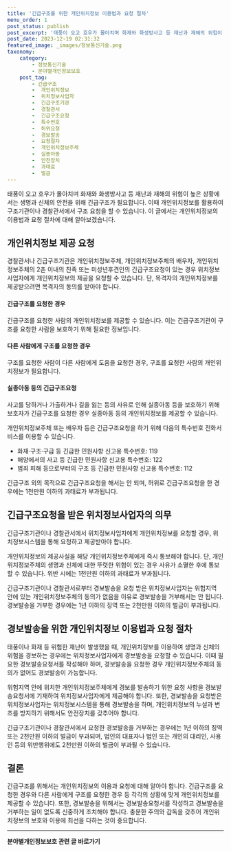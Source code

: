 ```yaml
---
title: '긴급구조를 위한 개인위치정보 이용법과 요청 절차'
menu_order: 1
post_status: publish
post_excerpt: '태풍이 오고 호우가 몰아치며 화재와 화생방사고 등 재난과 재해의 위험이 높은 상황에서는 생명과 신체의 안전을 위해 긴급구조가 필요합니다. 이때 개인위치정보를 활용하여 구조기관이나 경찰관서에서 구조 요청을 할 수 있습니다. 이 글에서는 개인위치정보의 이용법과 요청 절차에 대해 알아보겠습니다.'
post_date: 2023-12-19 02:31:32
featured_image: _images/정보통신기술.png
taxonomy:
    category:
        - 정보통신기술
        - 분야별개인정보보호
    post_tag:
        - 긴급구조
        -  개인위치정보
        -  위치정보사업자
        -  긴급구조기관
        -  경찰관서
        -  긴급구조요청
        -  특수번호
        -  허위요청
        -  경보발송
        -  요청절차
        -  개인위치정보주체
        -  실종아동
        -  안전장치
        -  과태료
        -  벌금
---
```



태풍이 오고 호우가 몰아치며 화재와 화생방사고 등 재난과 재해의 위험이 높은 상황에서는 생명과 신체의 안전을 위해 긴급구조가 필요합니다. 이때 개인위치정보를 활용하여 구조기관이나 경찰관서에서 구조 요청을 할 수 있습니다. 이 글에서는 개인위치정보의 이용법과 요청 절차에 대해 알아보겠습니다.

## 개인위치정보 제공 요청

경찰관서나 긴급구조기관은 개인위치정보주체, 개인위치정보주체의 배우자, 개인위치정보주체의 2촌 이내의 친족 또는 미성년후견인의 긴급구조요청이 있는 경우 위치정보사업자에게 개인위치정보의 제공을 요청할 수 있습니다. 단, 목격자의 개인위치정보를 제공받으려면 목격자의 동의를 받아야 합니다.

#### 긴급구조를 요청한 경우

긴급구조를 요청한 사람의 개인위치정보를 제공할 수 있습니다. 이는 긴급구조기관이 구조를 요청한 사람을 보호하기 위해 필요한 정보입니다.

#### 다른 사람에게 구조를 요청한 경우

구조를 요청한 사람이 다른 사람에게 도움을 요청한 경우, 구조를 요청한 사람의 개인위치정보가 필요합니다.

#### 실종아동 등의 긴급구조요청

사고를 당하거나 가출하거나 길을 잃는 등의 사유로 인해 실종아동 등을 보호하기 위해 보호자가 긴급구조를 요청한 경우 실종아동 등의 개인위치정보를 제공할 수 있습니다.

개인위치정보주체 또는 배우자 등은 긴급구조요청을 하기 위해 다음의 특수번호 전화서비스를 이용할 수 있습니다.
- 화재·구조·구급 등 긴급한 민원사항 신고용 특수번호: 119
- 해양에서의 사고 등 긴급한 민원사항 신고용 특수번호: 122
- 범죄 피해 등으로부터의 구조 등 긴급한 민원사항 신고용 특수번호: 112

긴급구조 외의 목적으로 긴급구조요청을 해서는 안 되며, 허위로 긴급구조요청을 한 경우에는 1천만원 이하의 과태료가 부과됩니다.

## 긴급구조요청을 받은 위치정보사업자의 의무

긴급구조기관이나 경찰관서에서 위치정보사업자에게 개인위치정보를 요청할 경우, 위치정보시스템을 통해 요청하고 제공받아야 합니다.

개인위치정보의 제공사실을 해당 개인위치정보주체에게 즉시 통보해야 합니다. 단, 개인위치정보주체의 생명과 신체에 대한 뚜렷한 위험이 있는 경우 사유가 소멸한 후에 통보할 수 있습니다. 위반 시에는 1천만원 이하의 과태료가 부과됩니다.

긴급구조기관이나 경찰관서로부터 경보발송을 요청 받은 위치정보사업자는 위험지역 안에 있는 개인위치정보주체의 동의가 없음을 이유로 경보발송을 거부해서는 안 됩니다. 경보발송을 거부한 경우에는 1년 이하의 징역 또는 2천만원 이하의 벌금이 부과됩니다.

## 경보발송을 위한 개인위치정보 이용법과 요청 절차

태풍이나 화재 등 위험한 재난이 발생했을 때, 개인위치정보를 이용하여 생명과 신체의 위험을 경보하는 경우에는 위치정보사업자에게 경보발송을 요청할 수 있습니다. 이때 필요한 경보발송요청서를 작성해야 하며, 경보발송을 요청한 경우 개인위치정보주체의 동의가 없어도 경보발송이 가능합니다.

위험지역 안에 위치한 개인위치정보주체에게 경보를 발송하기 위한 요청 사항을 경보발송요청서에 기재하여 위치정보사업자에게 제공해야 합니다. 또한, 경보발송을 요청받은 위치정보사업자는 위치정보시스템을 통해 경보발송을 하며, 개인위치정보의 누설과 변조를 방지하기 위해서도 안전장치를 갖추어야 합니다.

긴급구조기관이나 경찰관서에서 요청한 경보발송을 거부하는 경우에는 1년 이하의 징역 또는 2천만원 이하의 벌금이 부과되며, 법인의 대표자나 법인 또는 개인의 대리인, 사용인 등의 위반행위에도 2천만원 이하의 벌금이 부과될 수 있습니다.

## 결론

긴급구조를 위해서는 개인위치정보의 이용과 요청에 대해 알아야 합니다. 긴급구조를 요청한 경우와 다른 사람에게 구조를 요청한 경우 등 각각의 상황에 맞게 개인위치정보를 제공할 수 있습니다. 또한, 경보발송을 위해서는 경보발송요청서를 작성하고 경보발송을 거부하는 일이 없도록 신중하게 조치해야 합니다. 충분한 주의와 감독을 갖추어 개인위치정보의 보호와 이용에 최선을 다하는 것이 중요합니다.
<!-- wp:separator -->
<hr class="wp-block-separator has-alpha-channel-opacity"/>
<!-- /wp:separator -->

<!-- wp:group {"backgroundColor":"base","layout":{"type":"constrained"}} -->
<div class="wp-block-group has-base-background-color has-background"><!-- wp:paragraph {"align":"center","fontSize":"medium"} -->
<p class="has-text-align-center has-large-font-size"><strong>분야별개인정보보호 관련 글 바로가기</strong></p>
<!-- /wp:paragraph -->


<!-- wp:latest-posts
{"categories":[{"id":35135,"count":19,"description":"","link":"https://uknowlaw.com/category/%eb%b6%84%ec%95%bc%eb%b3%84%ea%b0%9c%ec%9d%b8%ec%a0%95%eb%b3%b4%eb%b3%b4%ed%98%b8/","name":"분야별개인정보보호","slug":"분야별개인정보보호","taxonomy":"category","parent":0,"meta":[],"_links":{"self":[{"href":"https://uknowlaw.com/wp-json/wp/v2/categories/35135"}],"collection":[{"href":"https://uknowlaw.com/wp-json/wp/v2/categories"}],"about":[{"href":"https://uknowlaw.com/wp-json/wp/v2/taxonomies/category"}],"wp:post_type":[{"href":"https://uknowlaw.com/wp-json/wp/v2/posts?categories=35135"}],"curies":[{"name":"wp","href":"https://api.w.org/{rel}","templated":true}]}}],"postsToShow":100,"excerptLength":28,"postLayout":"grid","columns":2,"featuredImageAlign":"left","featuredImageSizeSlug":"large","fontSize":"small"} /--></div>
<!-- /wp:group -->